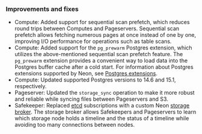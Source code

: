 ### Improvements and fixes

- Compute: Added support for sequential scan prefetch, which reduces round trips between Computes and Pageservers. Sequential scan prefetch allows fetching numerous pages at once instead of one by one, improving I/O performance for operations such as table scans.
- Compute: Added support for the `pg_prewarm` Postgres extension, which utilizes the above-mentioned sequential scan prefetch feature. The `pg_prewarm` extension provides a convenient way to load data into the Postgres buffer cache after a cold start. For information about Postgres extensions supported by Neon, see [Postgres extensions](/docs/extensions/pg-extensions).
- Compute: Updated supported Postgres versions to 14.6 and 15.1, respectively.
- Pageserver: Updated the `storage_sync` operation to make it more robust and reliable while syncing files between Pageservers and S3.
- Safekeeper: Replaced [etcd](https://etcd.io/) subscriptions with a custom Neon [storage broker](https://github.com/neondatabase/neon/blob/main/docs/storage_broker.md). The storage broker allows Safekeepers and Pageservers to learn which storage node holds a timeline and the status of a timeline while avoiding too many connections between nodes.
